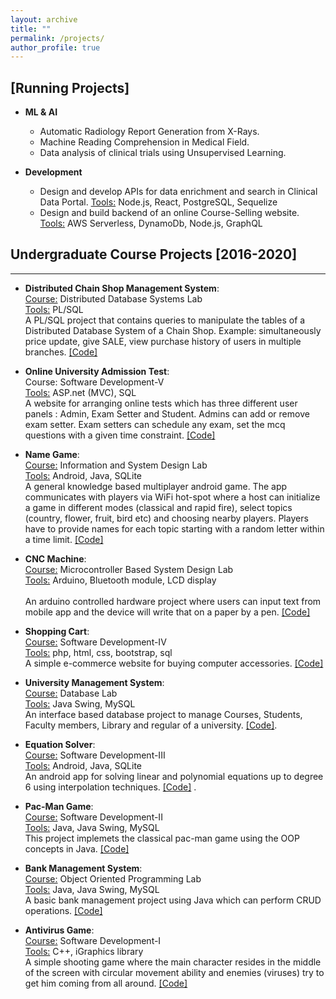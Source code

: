 ```yaml
---
layout: archive
title: ""
permalink: /projects/
author_profile: true
---
```


## [Running Projects]
- **ML & AI**
  * Automatic Radiology Report Generation from X-Rays.
  * Machine Reading Comprehension in Medical Field.
  * Data analysis of clinical trials using Unsupervised Learning. 

- **Development**
  * Design and develop APIs for data enrichment and search in Clinical Data Portal. <ins>Tools:</ins> Node.js, React, PostgreSQL, Sequelize
  * Design and build backend of an online Course-Selling website. <ins>Tools:</ins> AWS Serverless, DynamoDb, Node.js, GraphQL



## Undergraduate Course Projects [2016-2020]

---

- **Distributed Chain Shop Management System**:
   <br><ins>Course:</ins> Distributed Database Systems Lab
   <br><ins>Tools:</ins> PL/SQL
  <br>
  A PL/SQL project that contains queries to manipulate the tables of a Distributed Database System of a Chain
  Shop. Example: simultaneously price update, give SALE, view purchase history of users in multiple branches. [[Code]](https://github.com/amirraj/Distributed-ChainShop-Management)


- **Online University Admission Test**:
   <br>Course: Software Development-V
   <br><ins>Tools:</ins> ASP.net (MVC), SQL
  <br>
  A website for arranging online tests which has three different user panels : Admin, Exam Setter and Student.
Admins can add or remove exam setter. Exam setters can schedule any exam, set the mcq questions with a given
time constraint. [[Code]](https://github.com/amirraj/University-Admission)


- **Name Game**:
   <br><ins>Course:</ins> Information and System Design Lab
   <br><ins>Tools:</ins> Android, Java, SQLite
  <br>
  A general knowledge based multiplayer android game. The app communicates with players via WiFi hot-spot
where a host can initialize a game in different modes (classical and rapid fire), select topics (country, flower, fruit,
bird etc) and choosing nearby players. Players have to provide names for each topic starting with a random letter
within a time limit. [[Code]](https://github.com/amirraj/Name-Game)


- **CNC Machine**:
   <br><ins>Course:</ins> Microcontroller Based System Design Lab
   <br><ins>Tools:</ins> Arduino, Bluetooth module, LCD display
  <br><br>
  An arduino controlled hardware project where users can input text from mobile app and the device will write that
on a paper by a pen. [[Code]](https://github.com/amirraj/CNC-Machine)


- **Shopping Cart**:
   <br><ins>Course:</ins> Software Development-IV
   <br><ins>Tools:</ins> php, html, css, bootstrap, sql 
  <br>
 A simple e-commerce website for buying computer accessories. [[Code]](https://github.com/amirraj/shopping-cart)



- **University Management System**:
   <br><ins>Course:</ins> Database Lab
   <br><ins>Tools:</ins> Java Swing, MySQL
  <br>
  An interface based database project to manage Courses, Students, Faculty members, Library and regular of a
university. [[Code]](https://github.com/amirraj/University-Management-System).


- **Equation Solver**:
   <br><ins>Course:</ins> Software Development-III
   <br><ins>Tools:</ins> Android, Java, SQLite
  <br>
  An android app for solving linear and polynomial equations up to degree 6 using interpolation techniques. [[Code]](https://github.com/amirraj/Equation-Solver)
.


- **Pac-Man Game**:
   <br><ins>Course:</ins> Software Development-II
   <br><ins>Tools:</ins> Java, Java Swing, MySQL 
  <br>
 This project implemets the classical pac-man game using the OOP concepts in Java. [[Code]](https://github.com/amirraj/pacman-game)


- **Bank Management System**:
   <br><ins>Course:</ins> Object Oriented Programming Lab
   <br><ins>Tools:</ins> Java, Java Swing, MySQL 
  <br>
  A basic bank management project using Java which can perform CRUD operations. [[Code]](https://github.com/amirraj/Bank-Management)


- **Antivirus Game**:
   <br><ins>Course:</ins> Software Development-I
   <br><ins>Tools:</ins> C++, iGraphics library
  <br>
  A simple shooting game where the main character resides in the middle of the screen with circular movement ability and enemies (viruses) try to get him coming from all around. [[Code]](https://github.com/amirraj/anti-virus-game)